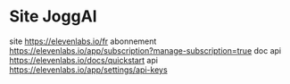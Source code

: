 
# Site JoggAI

  site        https://elevenlabs.io/fr
  abonnement  https://elevenlabs.io/app/subscription?manage-subscription=true
  doc api     https://elevenlabs.io/docs/quickstart
  api         https://elevenlabs.io/app/settings/api-keys

